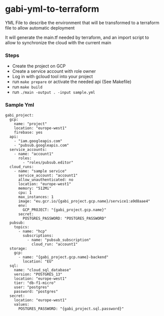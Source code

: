 # gabi-yml-to-terraform

YML File to describe the environment that will be transformed to a terraform file to allow automatic deployment

It will generate the main.tf needed by terraform, and an import script to allow to synchronize the cloud with the
current main

### Steps

- Create the project on GCP
- Create a service account with role owner
- Log in with gcloud tool into your project 
- run ````make prepare```` or activate the needed api (See Makefile)
- run ````make build````
- run ````./main -output . -input sample.yml````

### Sample Yml

````
gabi_project:
  gcp:
    name: "project"
    location: "europe-west1"
    firebase: yes
  api:
    - "iam.googleapis.com"
    - "pubsub.googleapis.com"
  service_accounts:
    - name: "account1"
      roles:
        - "roles/pubsub.editor"
  cloud_runs:
    - name: "sample service"
      service_account: "account1"
      allow_unauthenticated: no
      location: "europe-west1"
      memory: "512Mi"
      cpu: 1
      max_instances: 1
      image: "eu.gcr.io/{gabi_project.gcp.name}/service1:a9d8aae4"
      env:
        GCP_PROJECT: "{gabi_project.gcp.name}"
      secret:
        POSTGRES_PASSWORD: "POSTGRES_PASSWORD"
  pubsub:
    topics:
      - name: "hcp"
        subscriptions:
          - name: "pubsub_subscription"
            cloud_run: "account1"
  storage:
    gcp:
      - name: "{gabi_project.gcp.name}-backend"
        location: "EU"
  sql:
    name: "cloud_sql_database"
    version: "POSTGRES_13"
    location: "europe-west1"
    tier: "db-f1-micro"
    user: "postgres"
    password: "postgres"
  secret:
    location: "europe-west1"
    values:
      POSTGRES_PASSWORD: "{gabi_project.sql.password}"

````
